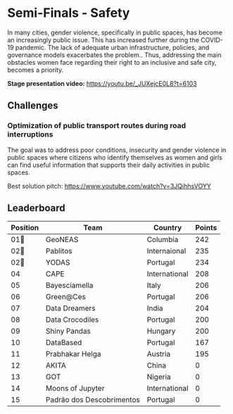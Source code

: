 # Semi-Finals - Safety
In many cities, gender violence, specifically in public spaces, has become an increasingly public issue. This has increased further during the COVID-19 pandemic. The lack of adequate urban infrastructure, policies, and governance models exacerbates the problem.. Thus, addressing the main obstacles women face regarding their right to an inclusive and safe city, becomes a priority.

**Stage presentation video:**
https://youtu.be/_JUXejcE0L8?t=6103

## Challenges

### Optimization of public transport routes during road interruptions
The goal was to address poor conditions, insecurity and gender violence in public spaces where citizens who identify themselves as women and girls can find useful information that supports their daily activities in public spaces.

Best solution pitch: https://www.youtube.com/watch?v=3JQihhsVOYY

## Leaderboard
|Position|Team                          |Country       |Points|
|--------|------------------------------|--------------|------|
|01🥇    |GeoNEAS                       |Columbia      |242   |
|02🥈    |Pablitos                      |Internaional  |235   |
|02🥉    |YODAS                         |Portugal      |234   |
|04      |CAPE                          |International |208   |
|05      |Bayesciamella                 |Italy         |206   |
|06      |Green@Ces                     |Portugal      |206   |
|07      |Data Dreamers                 |India         |204   |
|08      |Data Crocodiles               |Portugal      |200   |
|09      |Shiny Pandas                  |Hungary       |200   |
|10      |DataBased                     |Portugal      |167   |
|11      |Prabhakar Helga               |Austria       |195   |
|12      |AKITA                         |China         |0     |
|13      |GOT                           |Nigeria       |0     |
|14      |Moons of Jupyter              |International |0     |
|15      |Padrão dos Descobrimentos     |Portugal      |0     |
